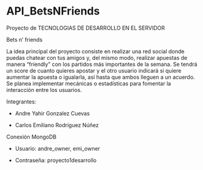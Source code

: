 # API_BetsNFriends
Proyecto de TECNOLOGIAS DE DESARROLLO EN EL SERVIDOR

Bets n’ friends

La idea principal del proyecto consiste en realizar una red social donde puedas chatear con tus amigos y, del mismo modo, realizar apuestas de manera “friendly” con los partidos más importantes de la semana. Se tendrá un score de cuanto quieres apostar y el otro usuario indicará si quiere aumentar la apuesta o igualarla, así hasta que ambos lleguen a un acuerdo. Se planea implementar mecánicas o estadísticas para fomentar la interacción entre los usuarios.

Integrantes:

  * Andre Yahir Gonzalez Cuevas
  
  * Carlos Emiliano Rodríguez Núñez

Conexión MongoDB

* Usuario: andre_owner, emi_owner

* Contraseña: proyecto1desarrollo
